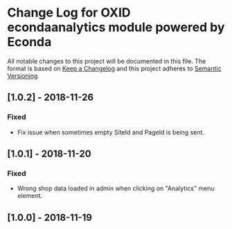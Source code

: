# Change Log for OXID econdaanalytics module powered by Econda

All notable changes to this project will be documented in this file.
The format is based on [Keep a Changelog](http://keepachangelog.com/)
and this project adheres to [Semantic Versioning](http://semver.org/).

## [1.0.2] - 2018-11-26

### Fixed
- Fix issue when sometimes empty SiteId and PageId is being sent.

## [1.0.1] - 2018-11-20

### Fixed
- Wrong shop data loaded in admin when clicking on "Analytics" menu element.

## [1.0.0] - 2018-11-19
